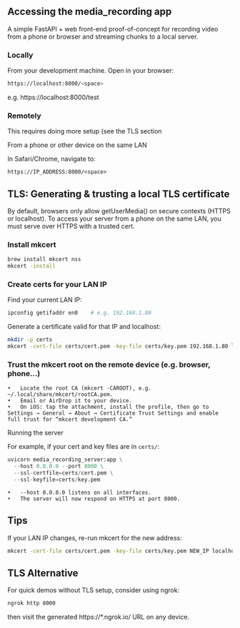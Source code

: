 ## Accessing the media_recording app

A simple FastAPI + web front-end proof-of-concept for recording video from a phone or browser and streaming chunks to a local server.

### Locally

From your development machine. Open in your browser:

```bash
https://localhost:8000/<space>
```

e.g. https://localhost:8000/test


### Remotely

This requires doing more setup (see the TLS section

From a phone or other device on the same LAN

In Safari/Chrome, navigate to:

```
https://IP_ADDRESS:8000/<space>
```

## TLS: Generating & trusting a local TLS certificate


By default, browsers only allow getUserMedia() on secure contexts (HTTPS or localhost). To access your server from a phone on the same LAN, you must serve over HTTPS with a trusted cert.

### Install mkcert

```bash
brew install mkcert nss
mkcert -install
```

### Create certs for your LAN IP

Find your current LAN IP:

```bash
ipconfig getifaddr en0    # e.g. 192.168.1.80
```

Generate a certificate valid for that IP and localhost:

```bash
mkdir -p certs
mkcert -cert-file certs/cert.pem -key-file certs/key.pem 192.168.1.80 localhost
```

### Trust the mkcert root on the remote device (e.g. browser, phone...)

	•	Locate the root CA (mkcert -CAROOT), e.g. ~/.local/share/mkcert/rootCA.pem.
	•	Email or AirDrop it to your device.
	•	On iOS: tap the attachment, install the profile, then go to Settings → General → About → Certificate Trust Settings and enable full trust for “mkcert development CA.”


Running the server

For example, if your cert and key files are in `certs/`:

```python
uvicorn media_recording_server:app \
  --host 0.0.0.0 --port 8000 \
  --ssl-certfile=certs/cert.pem \
  --ssl-keyfile=certs/key.pem
```

	•	--host 0.0.0.0 listens on all interfaces.
	•	The server will now respond on HTTPS at port 8000.


## Tips

If your LAN IP changes, re-run mkcert for the new address:

```bash
mkcert -cert-file certs/cert.pem -key-file certs/key.pem NEW_IP localhost
```

## TLS Alternative

For quick demos without TLS setup, consider using ngrok:

```bash
ngrok http 8000
```

then visit the generated https://*.ngrok.io/<space> URL on any device.
